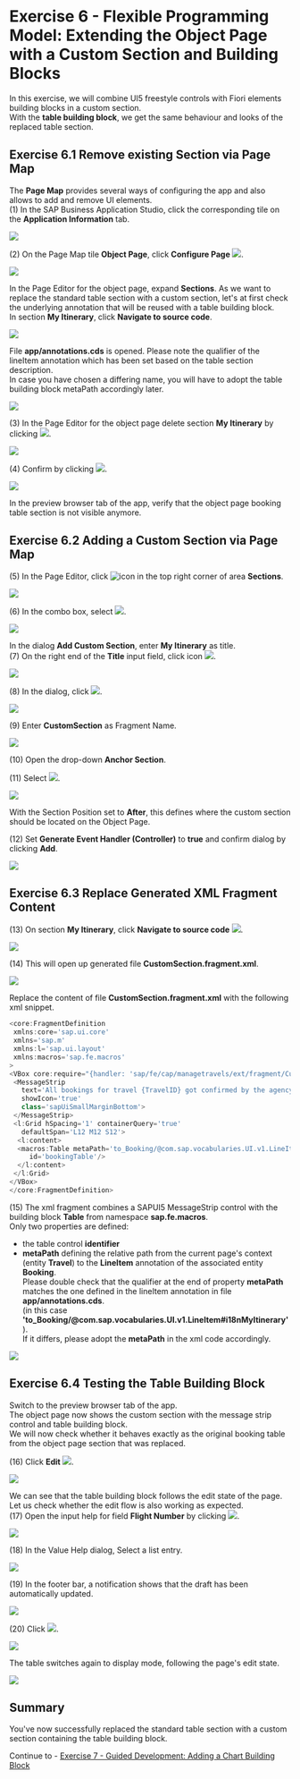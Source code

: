 # Exercise 6 - Flexible Programming Model: Extending the Object Page with a Custom Section and Building Blocks

In this exercise, we will combine UI5 freestyle controls with Fiori elements building blocks in a custom section.\
With the **table building block**, we get the same behaviour and looks of the replaced table section.

## Exercise 6.1 Remove existing Section via Page Map

The **Page Map** provides several ways of configuring the app and also allows to add and remove UI elements.\
\(1\) In the SAP Business Application Studio, click the corresponding tile on the **Application Information** tab.

![](./images/image1.png)

(2) On the Page Map tile **Object Page**, click **Configure Page** ![](./images/image4.png).

![](./images/image3.png)

In the Page Editor for the object page, expand **Sections**. As we want to replace the standard table section with a custom section, let's at first check the
underlying annotation that will be reused with a table building block.\
In section **My Itinerary**, click **Navigate to source code**.

![](./images/image40.png)

File **app/annotations.cds** is opened. Please note the qualifier of the lineItem annotation which has been set based on the table section description.\
In case you have chosen a differing name, you will have to adopt the table building block metaPath accordingly later.

![](./images/image41.png)

(3) In the Page Editor for the object page delete section **My Itinerary** by clicking ![](./images/image6.png).

![](./images/image5.png)

(4) Confirm by clicking ![](./images/image8.png).

![](./images/image7.png)

In the preview browser tab of the app, verify that the object page booking table section is not visible anymore.

## Exercise 6.2 Adding a Custom Section via Page Map

(5) In the Page Editor, click ![icon](./images/image10.png)  in the top right corner of area **Sections**.

![](./images/image9.png)

(6) In the combo box, select ![](./images/image12.png).

![](./images/image11.png)

In the dialog **Add Custom Section**, enter **My Itinerary** as title.\
(7) On the right end of the **Title** input field, click icon ![](./images/image14.png).

![](./images/image13.png)

(8) In the dialog, click ![](./images/image16.png).

![](./images/image15.png)

(9) Enter **CustomSection** as Fragment Name.

![](./images/image17.png)

(10) Open the drop-down **Anchor Section**.

(11) Select ![](./images/image21.png).

![](./images/image19.png)

With the Section Position set to **After**, this defines where the custom section should be located on the Object Page.

(12) Set **Generate Event Handler (Controller)** to **true** and confirm dialog by clicking  **Add**.

![](./images/image22.png)

## Exercise 6.3 Replace Generated XML Fragment Content

(13) On section **My Itinerary**, click **Navigate to source code** ![](./images/image26.png).

![](./images/image25.png)

(14) This will open up generated file **CustomSection.fragment.xml**.

![](./images/image27.png)

 Replace the content of file **CustomSection.fragment.xml** with the following xml snippet.

 ```js
<core:FragmentDefinition
  xmlns:core='sap.ui.core'
  xmlns='sap.m'
  xmlns:l='sap.ui.layout'
  xmlns:macros='sap.fe.macros'
>
 <VBox core:require="{handler: 'sap/fe/cap/managetravels/ext/fragment/CustomSection'}">  
  <MessageStrip
    text='All bookings for travel {TravelID} got confirmed by the agency.'
    showIcon='true'
    class='sapUiSmallMarginBottom'>
  </MessageStrip>     
  <l:Grid hSpacing='1' containerQuery='true'
    defaultSpan='L12 M12 S12'>
   <l:content>
   <macros:Table metaPath='to_Booking/@com.sap.vocabularies.UI.v1.LineItem#i18nMyItinerary'
      id='bookingTable'/>
   </l:content>
  </l:Grid>
 </VBox>
</core:FragmentDefinition>
```

(15) The xml fragment combines a SAPUI5 MessageStrip control with the building block **Table** from namespace **sap.fe.macros**.\
Only two properties are defined:

- the table control **identifier**
- **metaPath** defining the relative path from the current page's context (entity **Travel**) to the **LineItem** annotation of the associated entity **Booking**.\
   Please double check that the qualifier at the end of property **metaPath** matches the one defined in the lineItem annotation in file **app/annotations.cds**.\
     (in this case **'to_Booking/@com.sap.vocabularies.UI.v1.LineItem#i18nMyItinerary'**).\
   If it differs, please adopt the **metaPath** in the xml code accordingly.

![](./images/image28.png)

## Exercise 6.4 Testing the Table Building Block

Switch to the preview browser tab of the app.\
The object page now shows the custom section with the message strip control and table building block.\
We will now check whether it behaves exactly as the original booking table from the object page section that was replaced.

(16) Click **Edit** ![](./images/image30.png).

![](./images/image29.png)

We can see that the table building block follows the edit state of the page.\
Let us check whether the edit flow is also working as expected.\
(17) Open the input help for field **Flight Number** by clicking ![](./images/image32.png).

![](./images/image31.png)

(18) In the Value Help dialog, Select a list entry.

![](./images/image33.png)

(19) In the footer bar, a notification shows that the draft has been automatically updated.

![](./images/image35.png)

(20) Click ![](./images/image38.png).

![](./images/image37.png)

The table switches again to display mode, following the page's edit state.

![](./images/image39.png)

## Summary

You've now successfully replaced the standard table section with a custom section containing the table building block.

Continue to - [Exercise 7 - Guided Development: Adding a Chart Building Block](../ex7/README.md)
